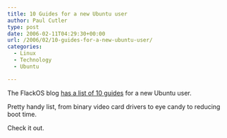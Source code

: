 ```yaml
---
title: 10 Guides for a new Ubuntu user
author: Paul Cutler
type: post
date: 2006-02-11T04:29:30+00:00
url: /2006/02/10-guides-for-a-new-ubuntu-user/
categories:
  - Linux
  - Technology
  - Ubuntu

---
```

The FlackOS blog [has a list of 10 guides][1] for a new Ubuntu user.

Pretty handy list, from binary video card drivers to eye candy to reducing boot time.

Check it out.

 [1]: http://flackos.blogspot.com/2006/02/10-guides-for-new-ubuntu-user.html